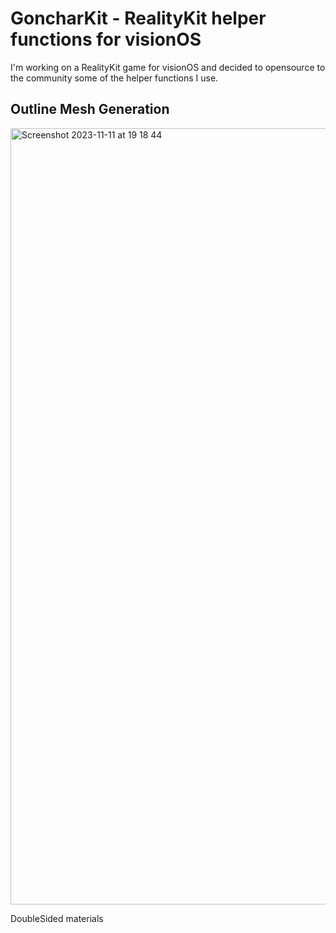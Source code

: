 # GoncharKit - RealityKit helper functions for visionOS

I'm working on a RealityKit game for visionOS and decided to opensource to the community some of the helper functions I use.

## Outline Mesh Generation
<img width="1242" alt="Screenshot 2023-11-11 at 19 18 44" src="https://github.com/gonchar/GoncharKit/assets/1416917/dd2c0226-38c4-4c46-ae47-c05c022c90d5">

DoubleSided materials
